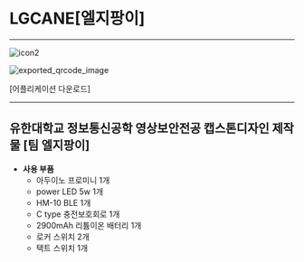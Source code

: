 # LGCANE[엘지팡이]
---
![icon2](https://user-images.githubusercontent.com/52505364/71056906-49819580-219e-11ea-9347-14a267a92df1.png)

![exported_qrcode_image](https://user-images.githubusercontent.com/52505364/71057645-c150bf80-21a0-11ea-9fa0-cee94e6dba57.png)

[어플리케이션 다운로드]

---

## 유한대학교 정보통신공학 영상보안전공 캡스톤디자인 제작물 [팀 엘지팡이]

- __사용 부품__
  - 아두이노 프로미니 1개
  - power LED 5w 1개
  - HM-10 BLE 1개
  - C type 충전보호회로 1개
  - 2900mAh 리튬이온 배터리 1개
  - 로커 스위치 2개
  - 택트 스위치 1개
  


